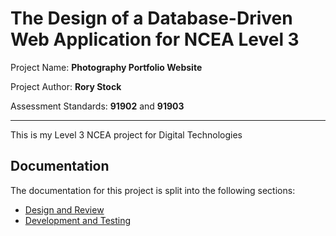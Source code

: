 # The Design of a Database-Driven Web Application for NCEA Level 3

Project Name: **Photography Portfolio Website**

Project Author: **Rory Stock**

Assessment Standards: **91902** and **91903**


-------------------------------------------------

This is my Level 3 NCEA project for Digital Technologies

## Documentation

The documentation for this project is split into the following sections:

- [Design and Review](Design.md)
- [Development and Testing](Development.md)